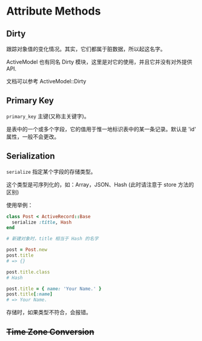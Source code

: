 # Attribute Methods

## Dirty

跟踪对象值的变化情况。其实，它们都属于脏数据，所以起这名字。

ActiveModel 也有同名 Dirty 模块，这里是对它的使用，并且它并没有对外提供 API.

文档可以参考 ActiveModel::Dirty

## Primary Key

`primary_key` 主键(又称主关键字)。

是表中的一个或多个字段，它的值用于惟一地标识表中的某一条记录。默认是 'id' 属性，一般不会更改。

## Serialization

`serialize` 指定某个字段的存储类型。

这个类型是可序列化的，如：Array，JSON、Hash (此时请注意于 store 方法的区别)

使用举例：

```ruby
class Post < ActiveRecord::Base
  serialize :title, Hash
end

# 新建对象时，title 相当于 Hash 的名字

post = Post.new
post.title
# => {}

post.title.class
# Hash

post.title = { name: 'Your Name.' }
post.title[:name]
# => Your Name.
```

存储时，如果类型不符合，会报错。

## ~~Time Zone Conversion~~
